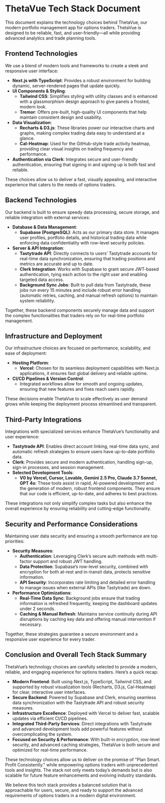 # ThetaVue Tech Stack Document

This document explains the technology choices behind ThetaVue, our modern portfolio management app for options traders. ThetaVue is designed to be reliable, fast, and user-friendly—all while providing advanced analytics and trade planning tools.

## Frontend Technologies

We use a blend of modern tools and frameworks to create a sleek and responsive user interface:

- **Next.js with TypeScript**: Provides a robust environment for building dynamic, server-rendered pages that update quickly.
- **UI Components & Styling**:
  - **Tailwind CSS**: Simplifies styling with utility classes and is enhanced with a glassmorphism design approach to give panels a frosted, modern look.
  - **Tremor**: Offers pre-built, high-quality UI components that help maintain consistent design and usability.
- **Data Visualization**:
  - **Recharts & D3.js**: These libraries power our interactive charts and graphs, making complex trading data easy to understand at a glance.
  - **Cal-Heatmap**: Used for the GitHub-style trade activity heatmap, providing clear visual insights on trading frequency and performance.
- **Authentication via Clerk**: Integrates secure and user-friendly authentication, ensuring that signing in and signing up is both fast and reliable.

These choices allow us to deliver a fast, visually appealing, and interactive experience that caters to the needs of options traders.

## Backend Technologies

Our backend is built to ensure speedy data processing, secure storage, and reliable integration with external services:

- **Database & Data Management**:
  - **Supabase (PostgreSQL)**: Acts as our primary data store. It manages user profiles, portfolio details, and historical trading data while enforcing data confidentiality with row-level security policies.
- **Server & API Integration**:
  - **Tastytrade API**: Directly connects to users’ Tastytrade accounts for real-time data synchronization, ensuring that trading positions and metrics are accurate and up to date.
  - **Clerk Integration**: Works with Supabase to grant secure JWT-based authentication, tying each action to the right user and enabling targeted data access.
  - **Background Sync Jobs**: Built to pull data from Tastytrade, these jobs run every 15 minutes and include robust error handling (automatic retries, caching, and manual refresh options) to maintain system reliability.

Together, these backend components securely manage data and support the complex functionalities that traders rely on for real-time portfolio management.

## Infrastructure and Deployment

Our infrastructure choices are focused on performance, scalability, and ease of deployment:

- **Hosting Platform**:
  - **Vercel**: Chosen for its seamless deployment capabilities with Next.js applications, it ensures fast global delivery and reliable uptime.
- **CI/CD Pipelines & Version Control**:
  - Integrated workflows allow for smooth and ongoing updates, ensuring that new features and fixes reach users rapidly.
  
These decisions enable ThetaVue to scale effectively as user demand grows while keeping the deployment process streamlined and transparent.

## Third-Party Integrations

Integrations with specialized services enhance ThetaVue’s functionality and user experience:

- **Tastytrade API**: Enables direct account linking, real-time data sync, and automatic refresh strategies to ensure users have up-to-date portfolio data.
- **Clerk**: Provides secure and modern authentication, handling sign-up, sign-in processes, and session management.
- **Selected Development Tools**:
  - **V0 by Vercel, Cursor, Lovable, Gemini 2.5 Pro, Claude 3.7 Sonnet, GPT 4o**: These tools assist in rapid, AI-powered development and the generation of modern, robust frontend components. They ensure that our code is efficient, up-to-date, and adheres to best practices.

These integrations not only simplify complex tasks but also enhance the overall experience by ensuring reliability and cutting-edge functionality.

## Security and Performance Considerations

Maintaining user data security and ensuring a smooth performance are top priorities:

- **Security Measures**:
  - **Authentication**: Leveraging Clerk’s secure auth methods with multi-factor support and robust JWT handling.
  - **Data Protection**: Supabase’s row-level security, combined with encryption for both at-rest and in-transit data, protects sensitive information.
  - **API Security**: Incorporates rate limiting and detailed error handling to manage issues when external APIs (like Tastytrade) are down.
- **Performance Optimizations**:
  - **Real-Time Data Sync**: Background jobs ensure that trading information is refreshed frequently, keeping the dashboard updates under 2 seconds.
  - **Caching & Manual Refresh**: Maintains service continuity during API disruptions by caching key data and offering manual intervention if necessary.
  
Together, these strategies guarantee a secure environment and a responsive user experience for every trader.

## Conclusion and Overall Tech Stack Summary

ThetaVue’s technology choices are carefully selected to provide a modern, reliable, and engaging experience for options traders. Here’s a quick recap:

- **Modern Frontend**: Built using Next.js, TypeScript, Tailwind CSS, and supported by robust visualization tools (Recharts, D3.js, Cal-Heatmap) for clear, interactive user interfaces.
- **Secure Backend**: Powered by Supabase and Clerk, ensuring seamless data synchronization with the Tastytrade API and robust security measures.
- **Infrastructure Excellence**: Deployed with Vercel to deliver fast, scalable updates via efficient CI/CD pipelines.
- **Integrated Third-Party Services**: Direct integrations with Tastytrade and advanced development tools add powerful features without overcomplicating the system.
- **Focused on Security & Performance**: With built-in encryption, row-level security, and advanced caching strategies, ThetaVue is both secure and optimized for real-time performance.

These technology choices allow us to deliver on the promise of "Plan Smart. Profit Consistently." while empowering options traders with unprecedented tools and insights. The stack not only meets today’s demands but is also scalable for future feature enhancements and evolving industry standards.

We believe this tech stack provides a balanced solution that is approachable for users, secure, and ready to support the advanced requirements of options traders in a modern digital environment.